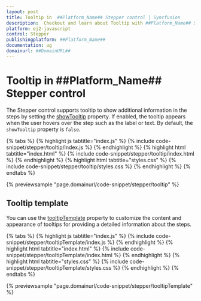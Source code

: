 ```yaml
---
layout: post
title: Tooltip in  ##Platform_Name## Stepper control | Syncfusion
description:  Checkout and learn about Tooltip with ##Platform_Name## Stepper control of Syncfusion Essential JS 2 and more details.
platform: ej2-javascript
control: Stepper
publishingplatform: ##Platform_Name##
documentation: ug
domainurl: ##DomainURL##
---
```


# Tooltip in ##Platform_Name## Stepper control

The Stepper control supports tooltip to show additional information in the steps by setting the [showTooltip](https://ej2.syncfusion.com/javascript/documentation/api/stepper#showtooltip) property. If enabled, the tooltip appears when the user hovers over the step such as the label or text. By default, the `showTooltip` property is `false`.

{% tabs %}
{% highlight js tabtitle="index.js" %}
{% include code-snippet/stepper/tooltip/index.js %}
{% endhighlight %}
{% highlight html tabtitle="index.html" %}
{% include code-snippet/stepper/tooltip/index.html %}
{% endhighlight %}
{% highlight html tabtitle="styles.css" %}
{% include code-snippet/stepper/tooltip/styles.css %}
{% endhighlight %}
{% endtabs %}

{% previewsample "page.domainurl/code-snippet/stepper/tooltip" %}

## Tooltip template

You can use the [tooltipTemplate](https://ej2.syncfusion.com/javascript/documentation/api/stepper#tooltiptemplate) property to customize the content and appearance of tooltips for providing a detailed information about the steps.

{% tabs %}
{% highlight js tabtitle="index.js" %}
{% include code-snippet/stepper/tooltipTemplate/index.js %}
{% endhighlight %}
{% highlight html tabtitle="index.html" %}
{% include code-snippet/stepper/tooltipTemplate/index.html %}
{% endhighlight %}
{% highlight html tabtitle="styles.css" %}
{% include code-snippet/stepper/tooltipTemplate/styles.css %}
{% endhighlight %}
{% endtabs %}

{% previewsample "page.domainurl/code-snippet/stepper/tooltipTemplate" %}
